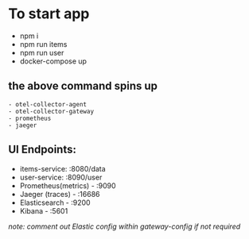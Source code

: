 # To start app
- npm i
- npm run items
- npm run user
- docker-compose up

## the above command spins up
    - otel-collector-agent
    - otel-collector-gateway
    - prometheus
    - jaeger

## UI Endpoints:
- items-service: :8080/data
- user-service: :8090/user
- Prometheus(metrics) - :9090
- Jaeger (traces) - :16686
- Elasticsearch - :9200
- Kibana - :5601

*note: comment out Elastic config within gateway-config if not required*
